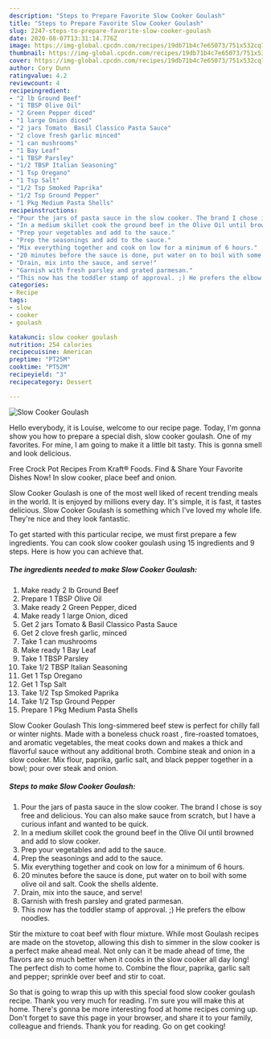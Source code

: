 ```yaml
---
description: "Steps to Prepare Favorite Slow Cooker Goulash"
title: "Steps to Prepare Favorite Slow Cooker Goulash"
slug: 2247-steps-to-prepare-favorite-slow-cooker-goulash
date: 2020-08-07T13:31:14.776Z
image: https://img-global.cpcdn.com/recipes/19db71b4c7e65073/751x532cq70/slow-cooker-goulash-recipe-main-photo.jpg
thumbnail: https://img-global.cpcdn.com/recipes/19db71b4c7e65073/751x532cq70/slow-cooker-goulash-recipe-main-photo.jpg
cover: https://img-global.cpcdn.com/recipes/19db71b4c7e65073/751x532cq70/slow-cooker-goulash-recipe-main-photo.jpg
author: Cory Dunn
ratingvalue: 4.2
reviewcount: 4
recipeingredient:
- "2 lb Ground Beef"
- "1 TBSP Olive Oil"
- "2 Green Pepper diced"
- "1 large Onion diced"
- "2 jars Tomato  Basil Classico Pasta Sauce"
- "2 clove fresh garlic minced"
- "1 can mushrooms"
- "1 Bay Leaf"
- "1 TBSP Parsley"
- "1/2 TBSP Italian Seasoning"
- "1 Tsp Oregano"
- "1 Tsp Salt"
- "1/2 Tsp Smoked Paprika"
- "1/2 Tsp Ground Pepper"
- "1 Pkg Medium Pasta Shells"
recipeinstructions:
- "Pour the jars of pasta sauce in the slow cooker. The brand I chose is soy free and delicious. You can also make sauce from scratch, but I have a curious infant and wanted to be quick."
- "In a medium skillet cook the ground beef in the Olive Oil until browned and add to slow cooker."
- "Prep your vegetables and add to the sauce."
- "Prep the seasonings and add to the sauce."
- "Mix everything together and cook on low for a minimum of 6 hours."
- "20 minutes before the sauce is done, put water on to boil with some olive oil and salt. Cook the shells aldente."
- "Drain, mix into the sauce, and serve!"
- "Garnish with fresh parsley and grated parmesan."
- "This now has the toddler stamp of approval. ;) He prefers the elbow noodles."
categories:
- Recipe
tags:
- slow
- cooker
- goulash

katakunci: slow cooker goulash 
nutrition: 254 calories
recipecuisine: American
preptime: "PT25M"
cooktime: "PT52M"
recipeyield: "3"
recipecategory: Dessert

---
```



![Slow Cooker Goulash](https://img-global.cpcdn.com/recipes/19db71b4c7e65073/751x532cq70/slow-cooker-goulash-recipe-main-photo.jpg)

Hello everybody, it is Louise, welcome to our recipe page. Today, I'm gonna show you how to prepare a special dish, slow cooker goulash. One of my favorites. For mine, I am going to make it a little bit tasty. This is gonna smell and look delicious.

Free Crock Pot Recipes From Kraft® Foods. Find &amp; Share Your Favorite Dishes Now! In slow cooker, place beef and onion.

Slow Cooker Goulash is one of the most well liked of recent trending meals in the world. It is enjoyed by millions every day. It's simple, it is fast, it tastes delicious. Slow Cooker Goulash is something which I've loved my whole life. They're nice and they look fantastic.


To get started with this particular recipe, we must first prepare a few ingredients. You can cook slow cooker goulash using 15 ingredients and 9 steps. Here is how you can achieve that.

<!--inarticleads1-->

##### The ingredients needed to make Slow Cooker Goulash:

1. Make ready 2 lb Ground Beef
1. Prepare 1 TBSP Olive Oil
1. Make ready 2 Green Pepper, diced
1. Make ready 1 large Onion, diced
1. Get 2 jars Tomato &amp; Basil Classico Pasta Sauce
1. Get 2 clove fresh garlic, minced
1. Take 1 can mushrooms
1. Make ready 1 Bay Leaf
1. Take 1 TBSP Parsley
1. Take 1/2 TBSP Italian Seasoning
1. Get 1 Tsp Oregano
1. Get 1 Tsp Salt
1. Take 1/2 Tsp Smoked Paprika
1. Take 1/2 Tsp Ground Pepper
1. Prepare 1 Pkg Medium Pasta Shells


Slow Cooker Goulash This long-simmered beef stew is perfect for chilly fall or winter nights. Made with a boneless chuck roast , fire-roasted tomatoes, and aromatic vegetables, the meat cooks down and makes a thick and flavorful sauce without any additional broth. Combine steak and onion in a slow cooker. Mix flour, paprika, garlic salt, and black pepper together in a bowl; pour over steak and onion. 

<!--inarticleads2-->

##### Steps to make Slow Cooker Goulash:

1. Pour the jars of pasta sauce in the slow cooker. The brand I chose is soy free and delicious. You can also make sauce from scratch, but I have a curious infant and wanted to be quick.
1. In a medium skillet cook the ground beef in the Olive Oil until browned and add to slow cooker.
1. Prep your vegetables and add to the sauce.
1. Prep the seasonings and add to the sauce.
1. Mix everything together and cook on low for a minimum of 6 hours.
1. 20 minutes before the sauce is done, put water on to boil with some olive oil and salt. Cook the shells aldente.
1. Drain, mix into the sauce, and serve!
1. Garnish with fresh parsley and grated parmesan.
1. This now has the toddler stamp of approval. ;) He prefers the elbow noodles.


Stir the mixture to coat beef with flour mixture. While most Goulash recipes are made on the stovetop, allowing this dish to simmer in the slow cooker is a perfect make ahead meal. Not only can it be made ahead of time, the flavors are so much better when it cooks in the slow cooker all day long! The perfect dish to come home to. Combine the flour, paprika, garlic salt and pepper; sprinkle over beef and stir to coat. 

So that is going to wrap this up with this special food slow cooker goulash recipe. Thank you very much for reading. I'm sure you will make this at home. There's gonna be more interesting food at home recipes coming up. Don't forget to save this page in your browser, and share it to your family, colleague and friends. Thank you for reading. Go on get cooking!
